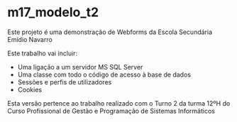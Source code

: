 # m17_modelo_t2
Este projeto é uma demonstração de Webforms da Escola Secundária Emídio Navarro

Este trabalho vai incluir:
  - Uma ligação a um servidor MS SQL Server
  - Uma classe com todo o código de acesso à base de dados
  - Sessões e perfis de utilizadores
  - Cookies

Esta versão pertence ao trabalho realizado com o Turno 2 da turma 12ºH do Curso Profissional de Gestão e Programação de Sistemas Informáticos
